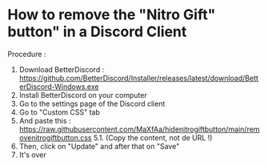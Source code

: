 # How to remove the "Nitro Gift" button" in a Discord Client
Procedure :

1. Download BetterDiscord : https://github.com/BetterDiscord/Installer/releases/latest/download/BetterDiscord-Windows.exe
2. Install BetterDiscord on your computer
3. Go to the settings page of the Discord client
4. Go to "Custom CSS" tab
5. And paste this : https://raw.githubusercontent.com/MaXfAa/hidenitrogiftbutton/main/removenitrogiftbutton.css
  5.1. (Copy the content, not de URL !)
7. Then, click on "Update" and after that on "Save"
8. It's over
